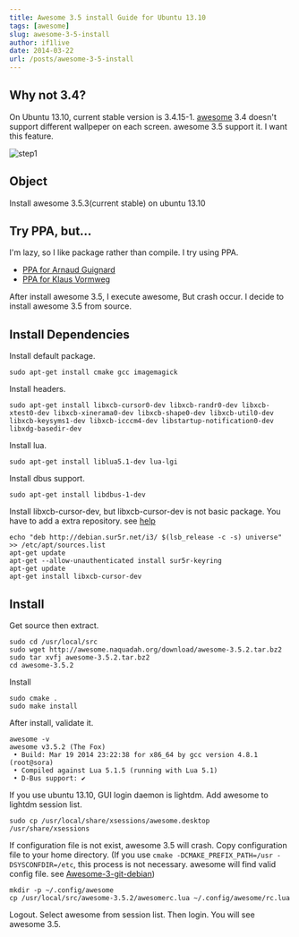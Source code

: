 ```yaml
---
title: Awesome 3.5 install Guide for Ubuntu 13.10
tags: [awesome]
slug: awesome-3-5-install
author: if1live
date: 2014-03-22
url: /posts/awesome-3-5-install
---
```

## Why not 3.4?
On Ubuntu 13.10, current stable version is 3.4.15-1. [awesome][awesome] 3.4 doesn't support different wallpeper on each screen. awesome 3.5 support it. I want this feature.

![step1]({attach}awesome-3-5-install/multiple-wallpaper.jpg)

## Object
Install awesome 3.5.3(current stable) on ubuntu 13.10

## Try PPA, but...
I'm lazy, so I like package rather than compile. I try using PPA.

* [PPA for Arnaud Guignard](https://launchpad.net/~aguignard/+archive/ppa)
* [PPA for Klaus Vormweg](https://launchpad.net/~klaus-vormweg/+archive/ppa)

After install awesome 3.5, I execute awesome, But crash occur.
I decide to install awesome 3.5 from source.

## Install Dependencies

Install default package.
```
sudo apt-get install cmake gcc imagemagick
```

Install headers.
```
sudo apt-get install libxcb-cursor0-dev libxcb-randr0-dev libxcb-xtest0-dev libxcb-xinerama0-dev libxcb-shape0-dev libxcb-util0-dev libxcb-keysyms1-dev libxcb-icccm4-dev libstartup-notification0-dev libxdg-basedir-dev
```

Install lua.
```
sudo apt-get install liblua5.1-dev lua-lgi
```

Install dbus support.
```
sudo apt-get install libdbus-1-dev
```

Install libxcb-cursor-dev, but libxcb-cursor-dev is not basic package. You have to add a extra repository. see [help](http://i3wm.org/docs/repositories.html#_ubuntu_repository)
```
echo "deb http://debian.sur5r.net/i3/ $(lsb_release -c -s) universe" >> /etc/apt/sources.list
apt-get update
apt-get --allow-unauthenticated install sur5r-keyring
apt-get update
apt-get install libxcb-cursor-dev
```

## Install
Get source then extract.

```
sudo cd /usr/local/src
sudo wget http://awesome.naquadah.org/download/awesome-3.5.2.tar.bz2
sudo tar xvfj awesome-3.5.2.tar.bz2
cd awesome-3.5.2
```

Install
```
sudo cmake .
sudo make install
```

After install, validate it.
```
awesome -v
awesome v3.5.2 (The Fox)
 • Build: Mar 19 2014 23:22:38 for x86_64 by gcc version 4.8.1 (root@sora)
 • Compiled against Lua 5.1.5 (running with Lua 5.1)
 • D-Bus support: ✔
```

If you use ubuntu 13.10, GUI login daemon is lightdm. Add awesome to lightdm session list.

```
sudo cp /usr/local/share/xsessions/awesome.desktop /usr/share/xsessions
```

If configuration file is not exist, awesome 3.5 will crash. Copy configuration file to your home directory. (If you use ```cmake -DCMAKE_PREFIX_PATH=/usr -DSYSCONFDIR=/etc```, this process is not necessary. awesome will find valid config file. see [Awesome-3-git-debian][awesome-3-git-debian])

```
mkdir -p ~/.config/awesome
cp /usr/local/src/awesome-3.5.2/awesomerc.lua ~/.config/awesome/rc.lua
```

Logout. Select awesome from session list. Then login. You will see awesome 3.5.

[awesome]: http://awesome.naquadah.org/
[awesome-3-git-debian]: http://awesome.naquadah.org/wiki/Awesome-3-git-debian
